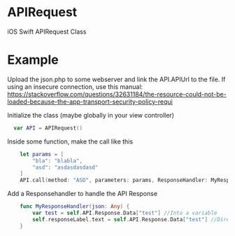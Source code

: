 # APIRequest
iOS Swift APIRequest Class

# Example
Upload the json.php to some webserver and link the API.APIUrl to the file. If using an insecure connection, use this manual: https://stackoverflow.com/questions/32631184/the-resource-could-not-be-loaded-because-the-app-transport-security-policy-requi

Initialize the class (maybe globally in your view controller)
```swift
  var API = APIRequest()
```

Inside some function, make the call like this
```swift
    let params = [
        "bla": "blabla",
        "asd": "asdasdasdasd"
    ]
    API.call(method: "ASD", parameters: params, ResponseHandler: MyResponseHandler)
```

Add a Responsehandler to handle the API Response
```swift
    func MyResponseHandler(json: Any) {
        var test = self.API.Response.Data["test"] //Into a variable
        self.responseLabel.text = self.API.Response.Data["test"] //Directly into the UI - here a label
    }
```
